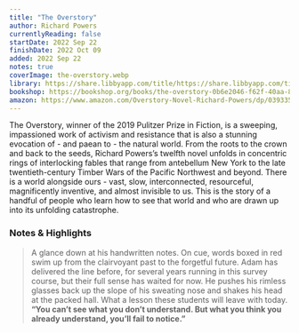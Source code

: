 ```yaml
---
title: "The Overstory"
author: Richard Powers
currentlyReading: false
startDate: 2022 Sep 22
finishDate: 2022 Oct 09
added: 2022 Sep 22
notes: true
coverImage: the-overstory.webp
library: https://share.libbyapp.com/title/https://share.libbyapp.com/title/3360345
bookshop: https://bookshop.org/books/the-overstory-0b6e2046-f62f-40aa-8589-97b751cbcfc8/9780393356687
amazon: https://www.amazon.com/Overstory-Novel-Richard-Powers/dp/039335668X
---
```


The Overstory, winner of the 2019 Pulitzer Prize in Fiction, is a sweeping, impassioned work of activism and resistance that is also a stunning evocation of - and paean to - the natural world. From the roots to the crown and back to the seeds, Richard Powers’s twelfth novel unfolds in concentric rings of interlocking fables that range from antebellum New York to the late twentieth-century Timber Wars of the Pacific Northwest and beyond. There is a world alongside ours - vast, slow, interconnected, resourceful, magnificently inventive, and almost invisible to us. This is the story of a handful of people who learn how to see that world and who are drawn up into its unfolding catastrophe.

### Notes & Highlights
> A glance down at his handwritten notes. On cue, words boxed in red swim up from the clairvoyant past to the forgetful future. Adam has delivered the line before, for several years running in this survey course, but their full sense has waited for now. He pushes his rimless glasses back up the slope of his sweating nose and shakes his head at the packed hall. What a lesson these students will leave with today.  
> **“You can’t see what you don’t understand. But what you think you already understand, you’ll fail to notice.”**  

